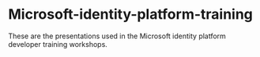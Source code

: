 # Microsoft-identity-platform-training

These are the presentations used in the Microsoft identity platform developer training workshops.   
